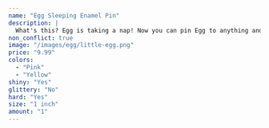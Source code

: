 ```yaml
---
name: "Egg Sleeping Enamel Pin"
description: |
  What's this? Egg is taking a nap! Now you can pin Egg to anything and bring him around while he sleeps. It doesn't bother him at all.
non_conflict: true
image: "/images/egg/little-egg.png"
price: "9.99"
colors:
  - "Pink"
  - "Yellow"
shiny: "Yes"
glittery: "No"
hard: "Yes"
size: "1 inch"
amount: "1"
---
```

